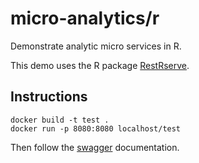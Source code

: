 # micro-analytics/r
Demonstrate analytic micro services in R.

This demo uses the R package [RestRserve](https://cran.r-project.org/package=RestRserve).

## Instructions
```
docker build -t test .
docker run -p 8080:8080 localhost/test
```

Then follow the [swagger](http://localhost:8080) documentation.
